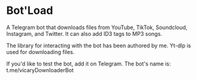 # Bot'Load
A Telegram bot that downloads files from YouTube, TikTok, Soundcloud, Instagram, and Twitter. It can also add ID3 tags to MP3 songs.

The library for interacting with the bot has been authored by me.
Yt-dlp is used for downloading files.

If you'd like to test the bot, add it on Telegram.
The bot's name is: t.me/vicaryDownloaderBot
